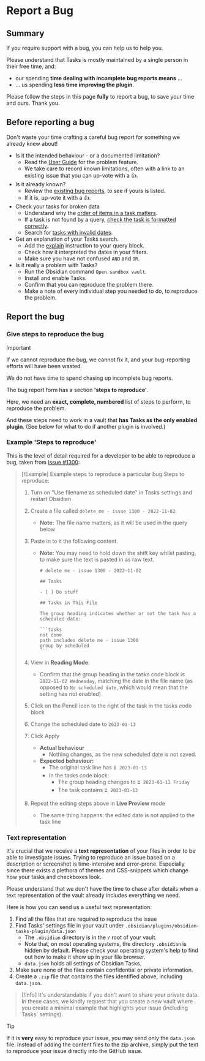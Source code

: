 # Report a Bug

## Summary

If you require support with a bug, you can help us to help you.

Please understand that Tasks is mostly maintained by a single person in their free time, and:

- our spending **time dealing with incomplete bug reports means** ...
- ... us spending **less time improving the plugin**.

Please follow the steps in this page **fully** to report a bug, to save your time and ours. Thank you.

## Before reporting a bug

Don't waste your time crafting a careful bug report for something we already knew about!

- Is it the intended behaviour - or a documented limitation?
  - Read the [User Guide](https://publish.obsidian.md/tasks/Introduction) for the problem feature.
  - We take care to record known limitations, often with a link to an existing issue that you can up-vote with a 👍.
- Is it already known?
  - Review the [existing bug reports](https://github.com/obsidian-tasks-group/obsidian-tasks/issues?q=is%3Aissue+is%3Aopen+label%3A%22type%3A+bug%22), to see if yours is listed.
  - If it is, up-vote it with a 👍.
- Check your tasks for broken data
  - Understand why the [order of items in a task matters](https://publish.obsidian.md/tasks/Getting+Started/Auto-Suggest#What+do+I+need+to+know+about+the+order+of+items+in+a+task%3F).
  - If a task is not found by a query, [check the task is formatted correctly](https://publish.obsidian.md/tasks/Getting+Started/Auto-Suggest#How+can+I+check+that+my+Task+is+formatted+correctly%3F).
  - Search for [tasks with invalid dates](https://publish.obsidian.md/tasks/Queries/Filters).
- Get an explanation of your Tasks search.
  - Add the [explain](https://publish.obsidian.md/tasks/Queries/Explaining+Queries) instruction to your query block.
  - Check how it interpreted the dates in your filters.
  - Make sure you have not confused `AND` and `OR`.
- Is it really a problem with Tasks?
  - Run the Obsidian command `Open sandbox vault`.
  - Install and enable Tasks.
  - Confirm that you can reproduce the problem there.
  - Make a note of every individual step you needed to do, to reproduce the problem.

## Report the bug

### Give steps to reproduce the bug

> [!Important]
> If we cannot reproduce the bug, we cannot fix it, and your bug-reporting efforts will have been wasted.
>
> We do not have time to spend chasing up incomplete bug reports.

The bug report form has a section **'steps to reproduce'**.

Here, we need an **exact, complete, numbered** list of steps to perform, to reproduce the problem.

And these steps need to work in a vault that **has Tasks as the only enabled plugin**. (See below for what to do if another plugin is involved.)

### Example 'Steps to reproduce'

This is the level of detail required for a developer to be able to reproduce a bug, taken from [issue #1300](https://github.com/obsidian-tasks-group/obsidian-tasks/issues/1300#issuecomment-1306829403):

> [!Example] Example steps to reproduce a particular bug
> Steps to reproduce:
>
> 1. Turn on "Use filename as scheduled date" in Tasks settings and restart Obsidian
> 2. Create a file called `delete me - issue 1300 - 2022-11-02`.
>     - **Note:** The file name matters, as it will be used in the query below
> 3. Paste in to it the following content.
>     - **Note:** You may need to hold down the shift key whilst pasting, to make sure the text is pasted in as raw text.
>
>         ````text
>         # delete me - issue 1300 - 2022-11-02
>
>         ## Tasks
>
>         - [ ] Do stuff
>
>         ## Tasks in This File
>
>         The group heading indicates whether or not the task has a scheduled date:
>
>         ```tasks
>         not done
>         path includes delete me - issue 1300
>         group by scheduled
>         ```
>         ````
>
> 4. View in **Reading Mode**:
>    - Confirm that the group heading in the tasks code block is `2022-11-02 Wednesday`, matching the date in the file name (as opposed to `No scheduled date`, which would mean that the setting has not enabled)
> 5. Click on the Pencil icon to the right of the task in the tasks code block
> 6. Change the scheduled date to `2023-01-13`
> 7. Click Apply
>     - **Actual behaviour**
>         - Nothing changes, as the new scheduled date is not saved.
>     - **Expected behaviour:**
>         - The original task line has `⏳ 2023-01-13`
>         - In the tasks code block:
>           - The group heading changes to `⏳ 2023-01-13 Friday`
>           - The task contains `⏳ 2023-01-13`
> 8. Repeat the editing steps above in **Live Preview** mode
>     - The same thing happens: the edited date is not applied to the task line

### Text representation

It's crucial that we receive a **text representation** of your files in order to be able to investigate issues.
Trying to reproduce an issue based on a description or screenshot is time-intensive and error-prone.
Especially since there exists a plethora of themes and CSS-snippets which change how your tasks and checkboxes look.

Please understand that we don't have the time to chase after details when a text representation of the vault already includes everything we need.

Here is how you can send us a useful text representation:

1. Find all the files that are required to reproduce the issue
2. Find Tasks' settings file in your vault under `.obsidian/plugins/obsidian-tasks-plugin/data.json`
    - The `.obsidian` directory is in the `/` root of your vault.
    - Note that, on most operating systems, the directory `.obsidian` is hidden by default. Please check your operating system's help to find out how to make it show up in your file browser.
    - `data.json` holds all settings of Obsidian Tasks.
3. Make sure none of the files contain confidential or private information.
4. Create a `.zip` file that contains the files identified above, including `data.json`.

> [!Info]
> It's understandable if you don't want to share your private data.
> In these cases, we kindly request that you create a new vault where you create a minimal example that highlights your issue (including Tasks' settings).

> [!Tip]
> If it is **very** easy to reproduce your issue, you may send only the `data.json` file.
> Instead of adding the content files to the zip archive, simply put the text to reproduce your issue directly into the GitHub issue.
